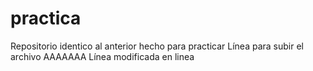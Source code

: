 # practica
Repositorio identico al anterior hecho para practicar 
Línea para subir el archivo 
AAAAAAA
Línea modificada en linea 
